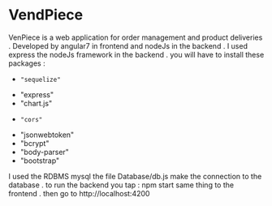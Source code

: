 # VendPiece
 
VenPiece is a web application for order management and product deliveries . 
Developed by angular7 in frontend and nodeJs in the backend . 
I used express the nodeJs framework in the backend . 
you will have to install these packages : 

-     "sequelize"
-    "express"
-    "chart.js"
-     "cors"
-    "jsonwebtoken"
-    "bcrypt"
-    "body-parser"
-    "bootstrap"


I used the RDBMS  mysql the file Database/db.js make the connection to the database . 
to run the backend you tap :  npm start 
same thing to the frontend . 
then go to http://localhost:4200

